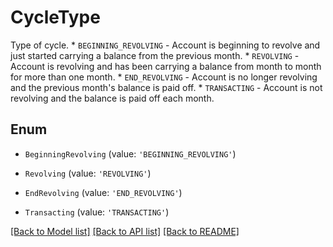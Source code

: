 # CycleType

Type of cycle.  * `BEGINNING_REVOLVING` - Account is beginning to revolve and just started carrying a balance from the previous month. * `REVOLVING` - Account is revolving and has been carrying a balance from month to month for more than one month. * `END_REVOLVING` - Account is no longer revolving and the previous month\'s balance is paid off. * `TRANSACTING` - Account is not revolving and the balance is paid off each month.

## Enum

* `BeginningRevolving` (value: `'BEGINNING_REVOLVING'`)

* `Revolving` (value: `'REVOLVING'`)

* `EndRevolving` (value: `'END_REVOLVING'`)

* `Transacting` (value: `'TRANSACTING'`)

[[Back to Model list]](../README.md#documentation-for-models) [[Back to API list]](../README.md#documentation-for-api-endpoints) [[Back to README]](../README.md)
